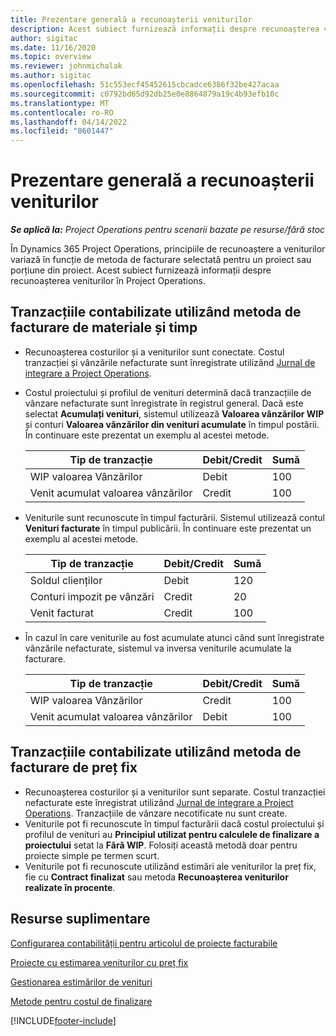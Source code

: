 ```yaml
---
title: Prezentare generală a recunoașterii veniturilor
description: Acest subiect furnizează informații despre recunoașterea veniturilor în Project Operations.
author: sigitac
ms.date: 11/16/2020
ms.topic: overview
ms.reviewer: johnmichalak
ms.author: sigitac
ms.openlocfilehash: 51c553ecf45452615cbcadce6386f32be427acaa
ms.sourcegitcommit: c0792bd65d92db25e0e8864879a19c4b93efb10c
ms.translationtype: MT
ms.contentlocale: ro-RO
ms.lasthandoff: 04/14/2022
ms.locfileid: "8601447"
---
```

# <a name="revenue-recognition-overview"></a>Prezentare generală a recunoașterii veniturilor

_**Se aplică la:** Project Operations pentru scenarii bazate pe resurse/fără stoc_

În Dynamics 365 Project Operations, principiile de recunoaștere a veniturilor variază în funcție de metoda de facturare selectată pentru un proiect sau porțiune din proiect. Acest subiect furnizează informații despre recunoașterea veniturilor în Project Operations.

## <a name="transactions-accounted-using-time-and-material-billing-method"></a>Tranzacțiile contabilizate utilizând metoda de facturare de materiale și timp

- Recunoașterea costurilor și a veniturilor sunt conectate. Costul tranzacției și vânzările nefacturate sunt înregistrate utilizând [Jurnal de integrare a Project Operations](../project-accounting/project-operations-integration-journal.md).
- Costul proiectului și profilul de venituri determină dacă tranzacțiile de vânzare nefacturate sunt înregistrate în registrul general. Dacă este selectat **Acumulați venituri**, sistemul utilizează **Valoarea vânzărilor WIP** și conturi **Valoarea vânzărilor din venituri acumulate** în timpul postării. În continuare este prezentat un exemplu al acestei metode.  

  | Tip de tranzacție | Debit/Credit | Sumă |
  | --- | --- | --- |
  | WIP valoarea Vânzărilor | Debit | 100 |
  | Venit acumulat valoarea vânzărilor | Credit | 100 |

- Veniturile sunt recunoscute în timpul facturării. Sistemul utilizează contul **Venituri facturate** în timpul publicării. În continuare este prezentat un exemplu al acestei metode.  

  | Tip de tranzacție | Debit/Credit | Sumă |
  | --- | --- | --- |
  | Soldul clienților | Debit | 120 |
  | Conturi impozit pe vânzări | Credit | 20 |
  | Venit facturat | Credit | 100 |

- În cazul în care veniturile au fost acumulate atunci când sunt înregistrate vânzările nefacturate, sistemul va inversa veniturile acumulate la facturare.

  | Tip de tranzacție | Debit/Credit | Sumă |
  | --- | --- | --- |
  | WIP valoarea Vânzărilor | Credit | 100 |
  | Venit acumulat valoarea vânzărilor | Debit | 100 |

## <a name="transactions-accounted-using-the-fixed-price-billing-method"></a>Tranzacțiile contabilizate utilizând metoda de facturare de preț fix

- Recunoașterea costurilor și a veniturilor sunt separate. Costul tranzacției nefacturate este înregistrat utilizând [Jurnal de integrare a Project Operations](../project-accounting/project-operations-integration-journal.md). Tranzacțiile de vânzare necotificate nu sunt create.
- Veniturile pot fi recunoscute în timpul facturării dacă costul proiectului și profilul de venituri au **Principiul utilizat pentru calculele de finalizare a proiectului** setat la **Fără WIP**. Folosiți această metodă doar pentru proiecte simple pe termen scurt.
- Veniturile pot fi recunoscute utilizând estimări ale veniturilor la preț fix, fie cu **Contract finalizat** sau metoda **Recunoașterea veniturilor realizate în procente**.

## <a name="additional-resources"></a>Resurse suplimentare
[Configurarea contabilității pentru articolul de proiecte facturabile](../project-accounting/configure-accounting-billable-projects.md)

[Proiecte cu estimarea veniturilor cu preț fix](rev-rec-percentage-completion-method.md)

[Gestionarea estimărilor de venituri](rev-rec-completed-contract-method.md)

[Metode pentru costul de finalizare](cost-complete-methods.md)


[!INCLUDE[footer-include](../includes/footer-banner.md)]